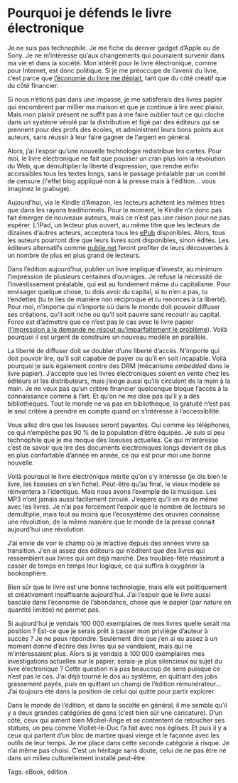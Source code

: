 # Pourquoi je défends le livre électronique

Je ne suis pas technophile. Je me fiche du dernier gadget d’Apple ou de Sony. Je ne m’intéresse qu’aux changements qui pourraient survenir dans ma vie et dans la société. Mon intérêt pour le livre électronique, comme pour Internet, est donc politique. Si je me préoccupe de l’avenir du livre, c’est parce que [l’économie du livre me déplait](/2010/04/14/ce-que-les-auteurs-gagneront/), tant que du côté créatif que du côté financier.

Si nous n’étions pas dans une impasse, je me satisferais des livres papier qui encombrent par millier ma maison et que je continue à lire avec plaisir. Mais mon plaisir présent ne suffit pas à me faire oublier tout ce qui cloche dans un système vérolé par la distribution et figé par des éditeurs qui se prennent pour des profs des écoles, et administrent leurs bons points aux auteurs, sans réussir à leur faire gagner de l’argent en général.

Alors, j’ai l’espoir qu’une nouvelle technologie redistribue les cartes. Pour moi, le livre électronique ne fait que pousser un cran plus loin la révolution du Web, que démultiplier la liberté d’expression, que rendre enfin accessibles tous les textes longs, sans le passage préalable par un comité de censure (l'effet blog appliqué non à la presse mais à l'édition... vous imaginez le grabuge).

Aujourd’hui, via le Kindle d’Amazon, les lecteurs achètent les mêmes titres que dans les rayons traditionnels. Pour le moment, le Kindle n’a donc pas fait émerger de nouveaux auteurs, mais ce n’est pas une raison pour ne pas espérer. L’iPad, un lecteur plus ouvert, au même titre que les lecteurs de dizaines d’autres acteurs, acceptera tous les [ePub](http://txt.tcrouzet.com) disponibles. Alors, tous les auteurs pourront dire que leurs livres sont disponibles, sinon édités. Les éditeurs alternatifs comme [publie.net](http://publie.net) feront profiter de leurs découvertes à un nombre de plus en plus grand de lecteurs.

Dans l’édition aujourd’hui, publier un livre implique d’investir, au minimum l’impression de plusieurs centaines d’ouvrages. Je refuse la nécessité de l’investissement préalable, qui est au fondement même du capitalisme. Pour envisager quelque chose, tu dois avoir du capital, si tu n’en a pas, tu t’endettes (tu te lies de manière non réciproque et tu renonces à ta liberté). Pour moi, n’importe qui n’importe où dans le monde doit pouvoir diffuser ses créations, qu’il soit riche ou qu’il soit pauvre sans recourir au capital. Force est d’admettre que ce n’est pas le cas avec le livre papier ([l’impression à la demande ne résout qu’imparfaitement le problème](/2010/05/16/autopublication-arnaque/)). Voilà pourquoi il est urgent de construire un nouveau modèle en parallèle.

La liberté de diffuser doit se doubler d’une liberté d’accès. N’importe qui doit pouvoir lire, qu’il soit capable de payer ou qu’il en soit incapable. Voilà pourquoi je suis également contre des DRM (mécanisme *embedded* dans le livre papier). J’accepte que les livres électroniques soient en vente chez les éditeurs et les distributeurs, mais j’exige aussi qu’ils circulent de la main à la main. Je ne veux pas qu’un critère financier quelconque bloque l’accès à la connaissance comme à l’art. Et qu’on ne me dise pas qu’il y a des bibliothèques. Tout le monde ne va pas en bibliothèque, la gratuité n’est pas le seul critère à prendre en compte quand on s’intéresse à l’accessibilité.

Vous allez dire que les liseuses seront payantes. Oui comme les téléphones, ce qui n’empêche pas 90 % de la population d’être équipés. Je suis si peu technophile que je me moque des liseuses actuelles. Ce qui m’intéresse c’est de savoir que lire des documents électroniques longs devient de plus en plus confortable d’année en année, ce qui est pour moi une bonne nouvelle.

Voilà pourquoi le livre électronique mérite qu’on s’y intéresse (je dis bien le livre, les liseuses on s’en fiche). Peut-être qu’au final, le vieux modèle se réinventera à l’identique. Mais nous avons l’exemple de la musique. Les MP3 n’ont jamais aussi facilement circulé. J’espère qu’il en ira de même avec les livres. Je n’ai pas forcément l’espoir que le nombre de lecteurs se démultiplie, mais tout au moins que l’écosystème des œuvres connaisse une révolution, de la même manière que le monde de la presse connait aujourd’hui une révolution.

J’ai envie de voir le champ où je m’active depuis des années vivre sa transition. J’en ai assez des éditeurs qui n’éditent que des livres qui ressemblent aux livres qui ont déjà marché. Des troubles-fête réussiront à casser de temps en temps leur logique, ce qui suffira à oxygéner la bookosphère.

Bien sûr que le livre est une bonne technologie, mais elle est politiquement et créativement insuffisante aujourd’hui. J’ai l’espoir que le livre aussi bascule dans l’économie de l’abondance, chose que le papier (par nature en quantité limitée) ne permet pas.

Si aujourd’hui je vendais 100 000 exemplaires de mes livres quelle serait ma position ? Est-ce que je serais prêt à casser mon privilège d’auteur à succès ? Je ne peux répondre. Seulement dire que j’en ai eu assez à un moment donné d’écrire des livres qui se vendaient, mais qui ne m’intéressaient plus. Alors si je vendais à 100 000 exemplaires mes investigations actuelles sur le papier, serais-je plus silencieux au sujet du livre électronique ? Cette question n’a pas beaucoup de sens puisque ce n’est pas le cas. J’ai déjà tourné le dos au système, en quittant des jobs grassement payés, puis en quittant un champ de l’édition rémunérateur… J’ai toujours été dans la position de celui qui quitte pour partir explorer.

Dans le monde de l’édition, et dans la société en général, il me semble qu’il y a deux grandes catégories de gens (c’est bien sûr une caricature). D’un côté, ceux qui aiment bien Michel-Ange et se contentent de retoucher ses statues, un peu comme Viollet-le-Duc l’a fait avec nos églises. Et puis il y a ceux qui partent d’un bloc de marbre quasi vierge et le façonne avec les outils de leur temps. Je me place dans cette seconde catégorie à risque. Je n’ai même pas choisi. C’est un héritage sans doute, celui de ne pas être né dans un milieu culturellement installé peut-être.

Tags: eBook, édition